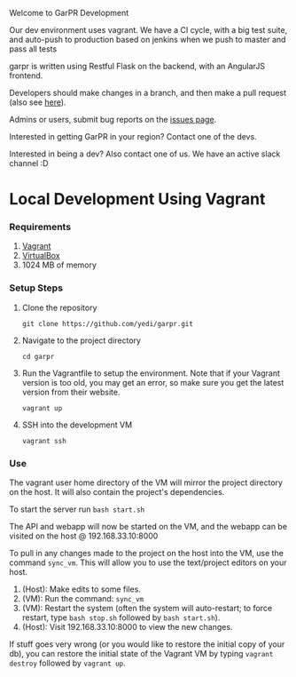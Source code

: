 Welcome to GarPR Development

Our dev environment uses vagrant. 
We have a CI cycle, with a big test suite, and auto-push to
production based on jenkins when we push to master and pass all tests

garpr is written using Restful Flask on the backend, with an AngularJS frontend.

Developers should make changes in a branch, and then make a pull request (also see [here](https://github.com/ripgarpr/garpr/blob/master/jenkins/README.md)).

Admins or users, submit bug reports on the [issues page](https://github.com/ripgarpr/garpr/issues).

Interested in getting GarPR in your region? Contact one of the devs. 

Interested in being a dev? Also contact one of us. We have an active slack channel :D

Local Development Using Vagrant
==============================
### Requirements
1. [Vagrant](https://www.vagrantup.com/downloads.html)
2. [VirtualBox](https://www.virtualbox.org/wiki/Downloads)
3. 1024 MB of memory

### Setup Steps
1. Clone the repository
	```
	git clone https://github.com/yedi/garpr.git
	```

2. Navigate to the project directory
	```
	cd garpr
	```

3. Run the Vagrantfile to setup the environment. Note that if your Vagrant version is too old, you may get an error, so make sure you get the latest version from their website.
	```
	vagrant up
	```

4. SSH into the development VM
	```
	vagrant ssh
	```

### Use
The vagrant user home directory of the VM will mirror the project directory on the host. It will also contain the project's dependencies.

To start the server run 
	```
	bash start.sh
	```

The API and webapp will now be started on the VM, and the webapp can be visited on the host @ 192.168.33.10:8000

To pull in any changes made to the project on the host into the VM, use the command `sync_vm`. This will allow you to use the text/project editors on your host.

1. (Host): Make edits to some files.
2. (VM): Run the command: `sync_vm`
3. (VM): Restart the system (often the system will auto-restart; to force restart, type `bash stop.sh` followed by `bash start.sh`). 
4. (Host): Visit 192.168.33.10:8000 to view the new changes.

If stuff goes very wrong (or you would like to restore the initial copy of your db), you can restore the initial state of the Vagrant VM by typing `vagrant destroy` followed by `vagrant up`.
